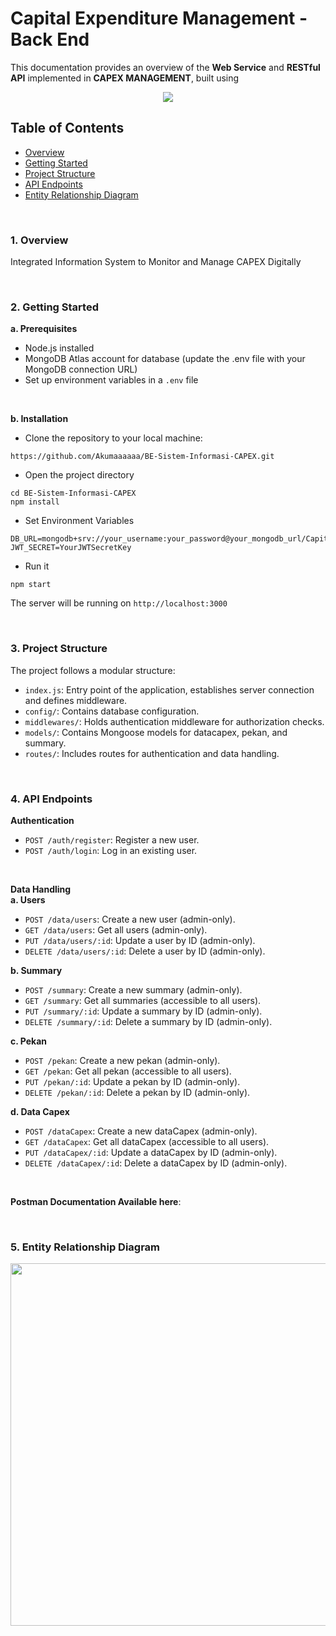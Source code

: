# Capital Expenditure Management - Back End

This documentation provides an overview of the **Web Service** and **RESTful API** implemented in **CAPEX MANAGEMENT**, built using
<p align="center">
  <a href="https://skillicons.dev">
    <img src="https://skillicons.dev/icons?i=mongodb,express,nodejs,postman" />
  </a>
</p>
 
## Table of Contents
- [Overview](https://github.com/Akumaaaaaa/BE-Sistem-Informasi-CAPEX.git#overview)
- [Getting Started](https://github.com/Akumaaaaaa/BE-Sistem-Informasi-CAPEX.git#getting-started)
- [Project Structure](https://github.com/Akumaaaaaa/BE-Sistem-Informasi-CAPEX.git#project-structure)
- [API Endpoints](https://github.com/Akumaaaaaa/BE-Sistem-Informasi-CAPEX.git#api-endpoints)
- [Entity Relationship Diagram](https://github.com/Akumaaaaaa/BE-Sistem-Informasi-CAPEX.git#erd)

<br>

### 1. Overview <a name="overview"></a>
Integrated Information System to Monitor and Manage CAPEX Digitally

<br>

### 2. Getting Started <a name="getting-started"></a>
**a. Prerequisites**
- Node.js installed
- MongoDB Atlas account for database (update the .env file with your MongoDB connection URL)
- Set up environment variables in a ```.env``` file

<br>

**b. Installation**
- Clone the repository to your local machine:
```
https://github.com/Akumaaaaaa/BE-Sistem-Informasi-CAPEX.git
```
- Open the project directory
```
cd BE-Sistem-Informasi-CAPEX
npm install
```
- Set Environment Variables
```
DB_URL=mongodb+srv://your_username:your_password@your_mongodb_url/CapitalExpenditure
JWT_SECRET=YourJWTSecretKey
```
- Run it
```
npm start
```
The server will be running on `http://localhost:3000`

<br>

### 3. Project Structure <a name="project-structure"></a>
The project follows a modular structure:
- ```index.js```: Entry point of the application, establishes server connection and defines middleware.
- ```config/```: Contains database configuration.
- ```middlewares/```: Holds authentication middleware for authorization checks.
- ```models/```: Contains Mongoose models for datacapex, pekan, and summary.
- ```routes/```: Includes routes for authentication and data handling.

<br>

### 4. API Endpoints <a name="api-endpoints"></a>
**Authentication**
- ```POST /auth/register```: Register a new user.
- ```POST /auth/login```: Log in an existing user.

<br>

**Data Handling**<br>
**a. Users**
- ```POST /data/users```: Create a new user (admin-only).
- ```GET /data/users```: Get all users (admin-only).
- ```PUT /data/users/:id```: Update a user by ID (admin-only).
- ```DELETE /data/users/:id```: Delete a user by ID (admin-only).

**b. Summary**
- ```POST /summary```: Create a new summary (admin-only).
- ```GET /summary```: Get all summaries (accessible to all users).
- ```PUT /summary/:id```: Update a summary by ID (admin-only).
- ```DELETE /summary/:id```: Delete a summary by ID (admin-only).

**c. Pekan**
- ```POST /pekan```: Create a new pekan (admin-only).
- ```GET /pekan```: Get all pekan (accessible to all users).
- ```PUT /pekan/:id```: Update a pekan by ID (admin-only).
- ```DELETE /pekan/:id```: Delete a pekan by ID (admin-only).

**d. Data Capex**
- ```POST /dataCapex```: Create a new dataCapex (admin-only).
- ```GET /dataCapex```: Get all dataCapex (accessible to all users).
- ```PUT /dataCapex/:id```: Update a dataCapex by ID (admin-only).
- ```DELETE /dataCapex/:id```: Delete a dataCapex by ID (admin-only).

<br>

**Postman Documentation Available here**: 

<br>

### 5. Entity Relationship Diagram <a name="erd"></a>
<p align="center">
  <img src="https://imgur.com/Ntb4LHi.png" height="580"/>
</p>
